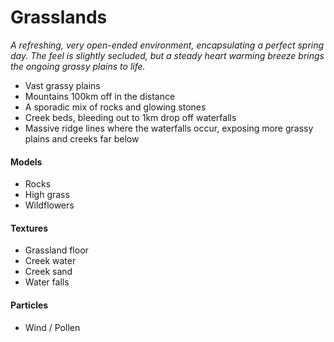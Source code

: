 # Grasslands
*A refreshing, very open-ended environment, encapsulating a perfect spring day. The feel is slightly secluded, but a steady heart warming breeze brings the ongoing grassy plains to life.*

- Vast grassy plains
- Mountains 100km off in the distance
- A sporadic mix of rocks and glowing stones
- Creek beds, bleeding out to 1km drop off waterfalls
- Massive ridge lines where the waterfalls occur, exposing more grassy plains and creeks far below

#### Models
- Rocks
- High grass
- Wildflowers

#### Textures
- Grassland floor
- Creek water
- Creek sand
- Water falls

#### Particles
- Wind / Pollen
